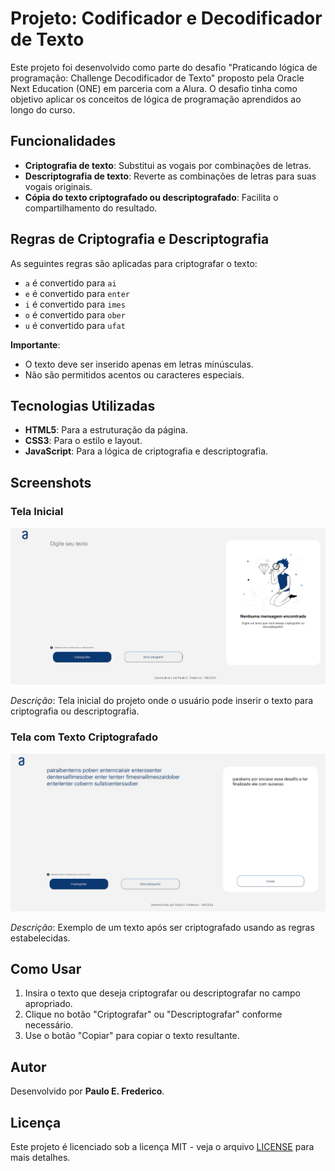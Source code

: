 # Projeto: Codificador e Decodificador de Texto

Este projeto foi desenvolvido como parte do desafio "Praticando lógica de programação: Challenge Decodificador de Texto" proposto pela Oracle Next Education (ONE) em parceria com a Alura. O desafio tinha como objetivo aplicar os conceitos de lógica de programação aprendidos ao longo do curso.

## Funcionalidades

- **Criptografia de texto**: Substitui as vogais por combinações de letras.
- **Descriptografia de texto**: Reverte as combinações de letras para suas vogais originais.
- **Cópia do texto criptografado ou descriptografado**: Facilita o compartilhamento do resultado.

## Regras de Criptografia e Descriptografia

As seguintes regras são aplicadas para criptografar o texto:

- `a` é convertido para `ai`
- `e` é convertido para `enter`
- `i` é convertido para `imes`
- `o` é convertido para `ober`
- `u` é convertido para `ufat`

**Importante**:
- O texto deve ser inserido apenas em letras minúsculas.
- Não são permitidos acentos ou caracteres especiais.

## Tecnologias Utilizadas

- **HTML5**: Para a estruturação da página.
- **CSS3**: Para o estilo e layout.
- **JavaScript**: Para a lógica de criptografia e descriptografia.

## Screenshots

### Tela Inicial

![Tela Inicial](./assets/screenshot1.png)

*Descrição*: Tela inicial do projeto onde o usuário pode inserir o texto para criptografia ou descriptografia.

### Tela com Texto Criptografado

![Texto Criptografado](./assets/screenshot2.png)

*Descrição*: Exemplo de um texto após ser criptografado usando as regras estabelecidas.

## Como Usar

1. Insira o texto que deseja criptografar ou descriptografar no campo apropriado.
2. Clique no botão "Criptografar" ou "Descriptografar" conforme necessário.
3. Use o botão "Copiar" para copiar o texto resultante.

## Autor

Desenvolvido por **Paulo E. Frederico**.

## Licença

Este projeto é licenciado sob a licença MIT - veja o arquivo [LICENSE](LICENSE) para mais detalhes.
